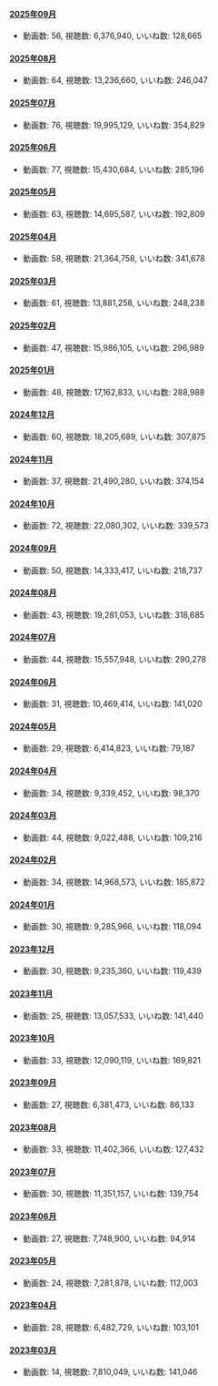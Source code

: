#### [2025年09月](videos/202509 "wikilink")

-   動画数: 56, 視聴数: 6,376,940, いいね数: 128,665

#### [2025年08月](videos/202508 "wikilink")

-   動画数: 64, 視聴数: 13,236,660, いいね数: 246,047

#### [2025年07月](videos/202507 "wikilink")

-   動画数: 76, 視聴数: 19,995,129, いいね数: 354,829

#### [2025年06月](videos/202506 "wikilink")

-   動画数: 77, 視聴数: 15,430,684, いいね数: 285,196

#### [2025年05月](videos/202505 "wikilink")

-   動画数: 63, 視聴数: 14,695,587, いいね数: 192,809

#### [2025年04月](videos/202504 "wikilink")

-   動画数: 58, 視聴数: 21,364,758, いいね数: 341,678

#### [2025年03月](videos/202503 "wikilink")

-   動画数: 61, 視聴数: 13,881,258, いいね数: 248,238

#### [2025年02月](videos/202502 "wikilink")

-   動画数: 47, 視聴数: 15,986,105, いいね数: 296,989

#### [2025年01月](videos/202501 "wikilink")

-   動画数: 48, 視聴数: 17,162,833, いいね数: 288,988

#### [2024年12月](videos/202412 "wikilink")

-   動画数: 60, 視聴数: 18,205,689, いいね数: 307,875

#### [2024年11月](videos/202411 "wikilink")

-   動画数: 37, 視聴数: 21,490,280, いいね数: 374,154

#### [2024年10月](videos/202410 "wikilink")

-   動画数: 72, 視聴数: 22,080,302, いいね数: 339,573

#### [2024年09月](videos/202409 "wikilink")

-   動画数: 50, 視聴数: 14,333,417, いいね数: 218,737

#### [2024年08月](videos/202408 "wikilink")

-   動画数: 43, 視聴数: 19,281,053, いいね数: 318,685

#### [2024年07月](videos/202407 "wikilink")

-   動画数: 44, 視聴数: 15,557,948, いいね数: 290,278

#### [2024年06月](videos/202406 "wikilink")

-   動画数: 31, 視聴数: 10,469,414, いいね数: 141,020

#### [2024年05月](videos/202405 "wikilink")

-   動画数: 29, 視聴数: 6,414,823, いいね数: 79,187

#### [2024年04月](videos/202404 "wikilink")

-   動画数: 34, 視聴数: 9,339,452, いいね数: 98,370

#### [2024年03月](videos/202403 "wikilink")

-   動画数: 44, 視聴数: 9,022,488, いいね数: 109,216

#### [2024年02月](videos/202402 "wikilink")

-   動画数: 34, 視聴数: 14,968,573, いいね数: 185,872

#### [2024年01月](videos/202401 "wikilink")

-   動画数: 30, 視聴数: 9,285,966, いいね数: 118,094

#### [2023年12月](videos/202312 "wikilink")

-   動画数: 30, 視聴数: 9,235,360, いいね数: 119,439

#### [2023年11月](videos/202311 "wikilink")

-   動画数: 25, 視聴数: 13,057,533, いいね数: 141,440

#### [2023年10月](videos/202310 "wikilink")

-   動画数: 33, 視聴数: 12,090,119, いいね数: 169,821

#### [2023年09月](videos/202309 "wikilink")

-   動画数: 27, 視聴数: 6,381,473, いいね数: 86,133

#### [2023年08月](videos/202308 "wikilink")

-   動画数: 33, 視聴数: 11,402,366, いいね数: 127,432

#### [2023年07月](videos/202307 "wikilink")

-   動画数: 30, 視聴数: 11,351,157, いいね数: 139,754

#### [2023年06月](videos/202306 "wikilink")

-   動画数: 27, 視聴数: 7,748,900, いいね数: 94,914

#### [2023年05月](videos/202305 "wikilink")

-   動画数: 24, 視聴数: 7,281,878, いいね数: 112,003

#### [2023年04月](videos/202304 "wikilink")

-   動画数: 28, 視聴数: 6,482,729, いいね数: 103,101

#### [2023年03月](videos/202303 "wikilink")

-   動画数: 14, 視聴数: 7,810,049, いいね数: 141,046

